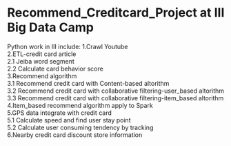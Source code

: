 # Recommend_Creditcard_Project at III Big Data Camp
Python work in III include:
1.Crawl Youtube  
2.ETL-credit card article  
  2.1 Jeiba word segment  
  2.2 Calculate card behavior score  
3.Recommend algorithm  
  3.1 Recommend credit card with Content-based altorithm  
  3.2 Recommend credit card with collaborative filtering-user_based altorithm  
  3.3 Recommend credit card with collaborative filtering-item_based altorithm  
4.Item_based recommend algorithm apply to Spark  
5.GPS data integrate with credit card  
 5.1 Calculate speed and find user stay point  
 5.2 Calculate user consuming tendency by tracking  
6.Nearby credit card discount store information  
